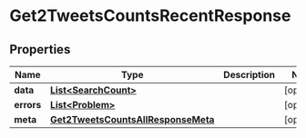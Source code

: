 

# Get2TweetsCountsRecentResponse


## Properties

| Name | Type | Description | Notes |
|------------ | ------------- | ------------- | -------------|
|**data** | [**List&lt;SearchCount&gt;**](SearchCount.md) |  |  [optional] |
|**errors** | [**List&lt;Problem&gt;**](Problem.md) |  |  [optional] |
|**meta** | [**Get2TweetsCountsAllResponseMeta**](Get2TweetsCountsAllResponseMeta.md) |  |  [optional] |



